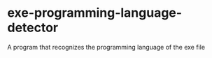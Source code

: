 # exe-programming-language-detector
A program that recognizes the programming language of the exe file
